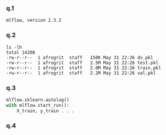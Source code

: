

### q.1

```terminal
mlflow, version 2.3.2
```

### q.2

```terminal
ls -lh
total 14208
-rw-r--r--  1 afrogrit  staff   150K May 31 22:26 dv.pkl
-rw-r--r--  1 afrogrit  staff   2.5M May 31 22:26 test.pkl
-rw-r--r--  1 afrogrit  staff   2.0M May 31 22:26 train.pkl
-rw-r--r--  1 afrogrit  staff   2.2M May 31 22:26 val.pkl
```

### q.3

```python
mlflow.sklearn.autolog()
with mlflow.start_run():
    X_train, y_train . . .

```

### q.4

